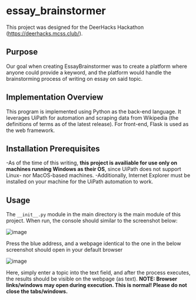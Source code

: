 # essay_brainstormer
This project was designed for the DeerHacks Hackathon (https://deerhacks.mcss.club/). 
## Purpose
Our goal when creating EssayBrainstormer was to create a platform where anyone could provide a keyword, and the platform would handle the brainstorming process of writing on essay on said topic.
## Implementation Overview
This program is implemented using Python as the back-end language. It leverages UiPath for automation and scraping data from Wikipedia (the definitions of terms as of the latest release). For front-end, Flask is used as the web framework.
## Installation Prerequisites 
-As of the time of this writing, **this project is availiable for use only on machines running Windows as their OS**, since UiPath does not support Linux- nor MacOS-based machines.
-Additionally, Internet Explorer must be installed on your machine for the UiPath automation to work.
## Usage
The `__init__.py` module in the main directory is the main module of this project. When run, the console should similar to the screenshot below:

![image](https://user-images.githubusercontent.com/71786895/166153516-8c75c3b3-4b14-44cc-9941-151cf2f96936.png)

Press the blue address, and a webpage identical to the one in the below screenshot should open in your default browser

![image](https://user-images.githubusercontent.com/71786895/166153570-43620d75-8aad-40fb-a30c-8a3db6299860.png)

Here, simply enter a topic into the text field, and after the process executes, the results should be visible on the webpage (as text).
**NOTE: Browser links/windows may open during execution. This is normal! Please do not close the tabs/windows.**
